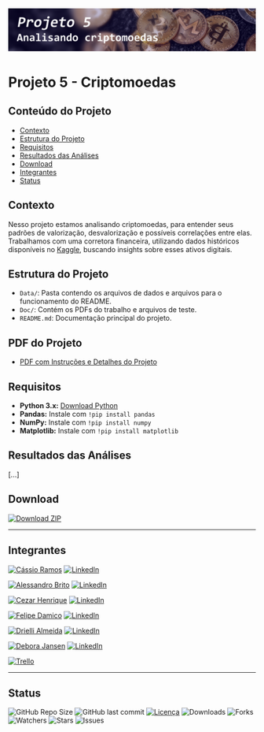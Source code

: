 <h1 align="center">
 <img src="Doc/Images/banners/banner2.png" />
</h1>

# Projeto 5 - Criptomoedas

## Conteúdo do Projeto
- [Contexto](#contexto)
- [Estrutura do Projeto](#estrutura-do-projeto)
- [Requisitos](#requisitos)
- [Resultados das Análises](#resultados-das-análises)
- [Download](#download)
- [Integrantes](#integrantes)
- [Status](#status)

## Contexto

Nesso projeto estamos analisando criptomoedas, para entender seus padrões de valorização, desvalorização e possíveis correlações entre elas. Trabalhamos com uma corretora financeira, utilizando dados históricos disponíveis no [Kaggle](https://www.kaggle.com/datasets/sudalairajkumar/cryptocurrencypricehistory), buscando insights sobre esses ativos digitais.

## Estrutura do Projeto

- `Data/`: Pasta contendo os arquivos de dados e arquivos para o funcionamento do README.
- `Doc/`: Contém os PDFs do trabalho e arquivos de teste.
- `README.md`: Documentação principal do projeto.

## PDF do Projeto
- [PDF com Instruções e Detalhes do Projeto](Doc/Material/1694467316_SEDADOSM5Projetoemgrupopdf.pdf)

## Requisitos

- **Python 3.x:** [Download Python](https://www.python.org/downloads/)
- **Pandas:** Instale com `!pip install pandas`
- **NumPy:** Instale com `!pip install numpy`
- **Matplotlib:** Instale com `!pip install matplotlib`

## Resultados das Análises

[...]

## Download

[![Download ZIP](https://img.shields.io/badge/Download_-ZIP-green?style=for-the-badge&logo=github)](https://github.com/NewKanvas/Projeto-5/archive/main.zip)

---

## Integrantes
[![Cássio Ramos](https://img.shields.io/badge/Cássio_Ramos-gray?style=for-the-badge&logo=github)](https://github.com/NewKanvas) [![LinkedIn](https://img.shields.io/badge/LinkedIn-0077B5?style=for-the-badge&logo=linkedin&logoColor=white)](https://www.linkedin.com/in/cassiosramos/)

[![Alessandro Brito](https://img.shields.io/badge/Alessandro_Brito-red?style=for-the-badge&logo=github)](https://github.com/alsantosad) [![LinkedIn](https://img.shields.io/badge/LinkedIn-0077B5?style=for-the-badge&logo=linkedin&logoColor=white)](https://www.linkedin.com/in/alessandrobritoad/)

[![Cezar Henrique](https://img.shields.io/badge/Cezar_Henrique-blue?style=for-the-badge&logo=github)](https://github.com/CezarHick) [![LinkedIn](https://img.shields.io/badge/LinkedIn-0077B5?style=for-the-badge&logo=linkedin&logoColor=white)](https://www.linkedin.com/in/cezarh-gomes/)

[![Felipe Damico](https://img.shields.io/badge/Felipe_Damico-green?style=for-the-badge&logo=github)](https://github.com/FelipeDamicoCapitao) [![LinkedIn](https://img.shields.io/badge/LinkedIn-0077B5?style=for-the-badge&logo=linkedin&logoColor=white)](#)

[![Drielli Almeida](https://img.shields.io/badge/Drielli_Almeida-yellow?style=for-the-badge&logo=github)](https://github.com/dria99) [![LinkedIn](https://img.shields.io/badge/LinkedIn-0077B5?style=for-the-badge&logo=linkedin&logoColor=white)](https://www.linkedin.com/in/drielli-ao/)

[![Debora Jansen](https://img.shields.io/badge/Debora_Jansen-orange?style=for-the-badge&logo=github)](#) [![LinkedIn](https://img.shields.io/badge/LinkedIn-0077B5?style=for-the-badge&logo=linkedin&logoColor=white)](https://www.linkedin.com/in/debora-jansen/)

[![Trello](https://img.shields.io/badge/Trello-purple?style=for-the-badge&logo=trello&logoColor=white)](#)

---

## Status
![GitHub Repo Size](https://img.shields.io/github/repo-size/NewKanvas/Projeto-5?style=for-the-badge&logo=github)
![GitHub last commit](https://img.shields.io/github/last-commit/NewKanvas/Projeto-5?style=for-the-badge&logo=git)
[![Licença](https://img.shields.io/github/license/NewKanvas/Projeto-5?style=for-the-badge)](./LICENSE)
![Downloads](https://img.shields.io/github/downloads/NewKanvas/Projeto-5/total?style=for-the-badge)
![Forks](https://img.shields.io/github/forks/NewKanvas/Projeto-5?style=for-the-badge)
![Watchers](https://img.shields.io/github/watchers/NewKanvas/Projeto-5?style=for-the-badge)
![Stars](https://img.shields.io/github/stars/NewKanvas/Projeto-5?style=for-the-badge)
![Issues](https://img.shields.io/github/issues/NewKanvas/Projeto-5?style=for-the-badge)
